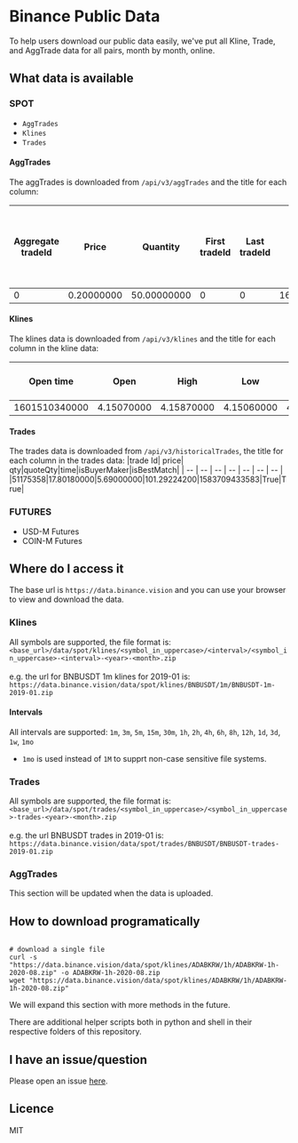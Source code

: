 # Binance Public Data

To help users download our public data easily, we've put all Kline, Trade, and AggTrade data for all pairs, month by month, online.


## What data is available

### SPOT

* `AggTrades`
* `Klines`
* `Trades`


#### AggTrades
The aggTrades is downloaded from `/api/v3/aggTrades` and the title for each column:

|Aggregate tradeId|Price|Quantity|First tradeId|Last tradeId|Timestamp|Was the buyer the maker|Was the trade the best price match|
| -- | -- | -- | -- | -- | -- | -- | -- |
|0|0.20000000|50.00000000|0|0|1608872400000|False|True|

#### Klines
The klines data is downloaded from `/api/v3/klines` and the title for each column in the kline data:

|Open time|Open|High|Low|Close|Volume|Close time|Quote asset volume|Number of trades|Taker buy base asset volume|Taker buy quote asset volume|Ignore|
| -- | -- | -- | -- | -- | -- | -- | -- | -- | -- | -- | -- |
|1601510340000|4.15070000|4.15870000|4.15060000|4.15540000|539.23000000|1601510399999|2240.39860900|13|401.82000000|1669.98121300|0|

#### Trades
The trades data is downloaded from `/api/v3/historicalTrades`, the title for each column in the trades data:
|trade Id| price| qty|quoteQty|time|isBuyerMaker|isBestMatch|
| -- | -- | -- | -- | -- | -- | -- |
|51175358|17.80180000|5.69000000|101.29224200|1583709433583|True|True|



### FUTURES
* USD-M Futures
* COIN-M Futures


## Where do I access it

The base url is `https://data.binance.vision` and you can use your browser to view and download the data.

### Klines

All symbols are supported, the file format is:<br/>
`<base_url>/data/spot/klines/<symbol_in_uppercase>/<interval>/<symbol_in_uppercase>-<interval>-<year>-<month>.zip`<br/><br/>
e.g. the url for BNBUSDT 1m klines for 2019-01 is:<br/>
`https://data.binance.vision/data/spot/klines/BNBUSDT/1m/BNBUSDT-1m-2019-01.zip`


#### Intervals

All intervals are supported: 
`1m`, `3m`, `5m`, `15m`, `30m`, `1h`, `2h`, `4h`, `6h`, `8h`, `12h`, `1d`, `3d`, `1w`, `1mo`
- `1mo` is used instead of `1M` to supprt non-case sensitive file systems.

### Trades

All symbols are supported, the file format is:<br/>
`<base_url>/data/spot/trades/<symbol_in_uppercase>/<symbol_in_uppercase>-trades-<year>-<month>.zip`<br/><br/>
e.g. the url BNBUSDT trades in 2019-01 is:<br/>
`https://data.binance.vision/data/spot/trades/BNBUSDT/BNBUSDT-trades-2019-01.zip`

### AggTrades

This section will be updated when the data is uploaded.


## How to download programatically

```shell

# download a single file
curl -s "https://data.binance.vision/data/spot/klines/ADABKRW/1h/ADABKRW-1h-2020-08.zip" -o ADABKRW-1h-2020-08.zip
wget "https://data.binance.vision/data/spot/klines/ADABKRW/1h/ADABKRW-1h-2020-08.zip"
```

We will expand this section with more methods in the future.

There are additional helper scripts both in python and shell in their respective folders of this repository.

## I have an issue/question

Please open an issue [here](https://github.com/binance/binance-public-data/issues). 

## Licence
MIT

